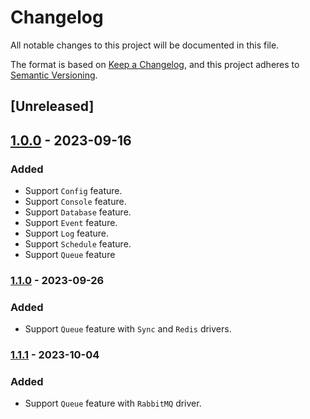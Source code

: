 # Changelog

All notable changes to this project will be documented in this file.

The format is based on [Keep a Changelog](https://keepachangelog.com/en/1.0.0/),
and this project adheres to [Semantic Versioning](https://semver.org/spec/v2.0.0.html).

## [Unreleased]

## [1.0.0] - 2023-09-16

### Added

- Support `Config` feature.
- Support `Console` feature.
- Support `Database` feature.
- Support `Event` feature.
- Support `Log` feature.
- Support `Schedule` feature.
- Support `Queue` feature

### [1.1.0] - 2023-09-26

### Added

- Support `Queue` feature with `Sync` and `Redis` drivers.

### [1.1.1] - 2023-10-04

### Added

- Support `Queue` feature with `RabbitMQ` driver.

[1.1.1]: https://github.com/fwidjaya20/symphonic/compare/v1.1.0...v1.1.1
[1.1.0]: https://github.com/fwidjaya20/symphonic/compare/v1.0.0...v1.1.0
[1.0.0]: https://github.com/fwidjaya20/symphonic/releases/tag/v1.0.0
